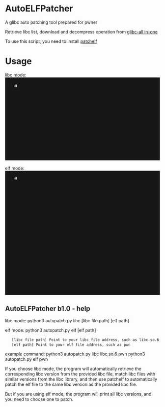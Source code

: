 # AutoELFPatcher
A glibc auto patching tool prepared for pwner

Retrieve libc list, download and decompress operation from [glibc-all in-one](https://github.com/matrix1001/glibc-all-in-one)

To use this script, you need to install [patchelf](https://github.com/NixOS/patchelf)

# Usage
libc mode:
![libc_mode](https://github.com/carbofish/AutoELFPatcher/raw/main/assets/patch.gif)

elf mode:
![libc_mode](https://github.com/carbofish/AutoELFPatcher/raw/main/assets/patch_elf.gif)

## AutoELFPatcher b1.0 - help

libc mode:
python3 autopatch.py libc [libc file path] [elf path]

elf mode:
python3 autopatch.py elf [elf path]

       [libc file path] Point to your libc file address, such as libc.so.6
       [elf path] Point to your elf file address, such as pwn

example command:
       python3 autopatch.py libc libc.so.6 pwn
       python3 autopatch.py elf pwn

If you choose libc mode, the program will automatically retrieve the corresponding libc version from the
provided libc file, match libc files with similar versions from the libc library, and then use patchelf
to automatically patch the elf file to the same libc version as the provided libc file.

But if you are using elf mode, the program will print all libc versions, and you need to choose one to 
patch.                                                                                                   